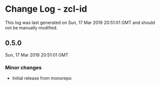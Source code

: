 # Change Log - zcl-id

This log was last generated on Sun, 17 Mar 2019 20:51:01 GMT and should not be manually modified.

## 0.5.0
Sun, 17 Mar 2019 20:51:01 GMT

### Minor changes

- Initial release from monorepo

